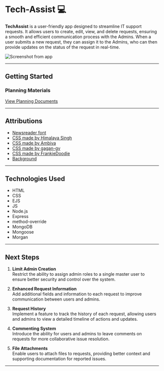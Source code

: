 # Tech-Assist  💻

**TechAssist** is a user-friendly app designed to streamline IT support requests. It allows users to create, edit, view, and delete requests, ensuring a smooth and efficient communication process with the Admins. When a user submits a new request, they can assign it to the Admins, who can then provide updates on the status of the request in real-time.


![Screenshot from app](https://imgur.com/a/YRotqNr)

----------

## Getting Started

### Planning Materials

[View Planning Documents](https://trello.com/b/4lYVn0Na/requests-management-system)

----------

## Attributions

-   [Newsreader font](https://fonts.google.com/specimen/Newsreader)
-   [CSS made by Himalaya Singh](https://getcssscan.com/css-checkboxes-examples)
-   [CSS made by Ambiva](https://codepen.io/ambiva/pen/bGNWwyg)
-   [CSS made by gagan-gv](https://getcssscan.com/css-buttons-examples)
-   [CSS made by FrankieDoodie](https://frontendresource.com/css-select-boxes/)
-   [Background](https://heropatterns.com/)
----------

## Technologies Used

-   HTML
-   CSS
-   EJS
-   JS
-   Node.js
-   Express
-   method-override
-   MongoDB
-   Mongoose
-   Morgan
  
----------

## Next Steps  

1. **Limit Admin Creation**  
   Restrict the ability to assign admin roles to a single master user to ensure better security and control over the system.  

2. **Enhanced Request Information**  
   Add additional fields and information to each request to improve communication between users and admins.  

3. **Request History**  
   Implement a feature to track the history of each request, allowing users and admins to view a detailed timeline of actions and updates.  

4. **Commenting System**  
   Introduce the ability for users and admins to leave comments on requests for more collaborative issue resolution.  

5. **File Attachments**  
   Enable users to attach files to requests, providing better context and supporting documentation for reported issues.  


----------
